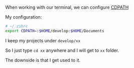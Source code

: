When working with our terminal, we can configure [CDPATH](https://www.man7.org/linux/man-pages/man1/cd.1p.html#ENVIRONMENT_VARIABLES)

My configuration:

```sh
# ~/.zshrc
export CDPATH=:$HOME/develop:$HOME/Documents
```

I keep my projects under `develop/xx`

So I just type `cd xx` anywhere and I will get to `xx` folder.

The downside is that I get used to it.